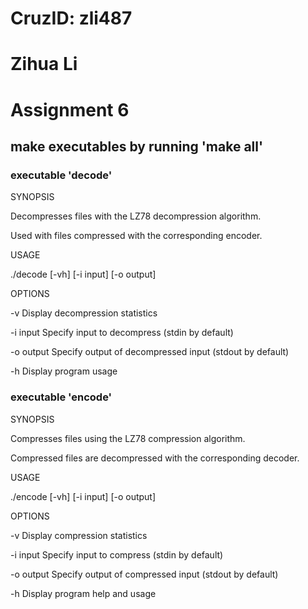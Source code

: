 # CruzID: zli487

# Zihua Li

# Assignment 6

## make executables by running 'make all'

### executable 'decode'

SYNOPSIS

   Decompresses files with the LZ78 decompression algorithm.
   
   Used with files compressed with the corresponding encoder.


USAGE

   ./decode [-vh] [-i input] [-o output]


OPTIONS

   -v          Display decompression statistics
   
   -i input    Specify input to decompress (stdin by default)
   
   -o output   Specify output of decompressed input (stdout by default)
   
   -h          Display program usage


### executable 'encode'

SYNOPSIS

   Compresses files using the LZ78 compression algorithm.
   
   Compressed files are decompressed with the corresponding decoder.
   

USAGE

   ./encode [-vh] [-i input] [-o output]


OPTIONS

   -v          Display compression statistics
   
   -i input    Specify input to compress (stdin by default)
   
   -o output   Specify output of compressed input (stdout by default)
   
   -h          Display program help and usage


